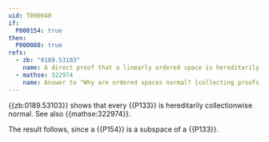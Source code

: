 ```yaml
---
uid: T000640
if:
  P000154: true
then:
  P000088: true
refs:
  - zb: "0189.53103"
    name: A direct proof that a linearly ordered space is hereditarily collectionwise normal (Steen)
  - mathse: 322974
    name: Answer to "Why are ordered spaces normal? [collecting proofs]"
---
```


{{zb:0189.53103}} shows that every {{P133}} is hereditarily collectionwise normal.
See also {{mathse:322974}}.

The result follows, since a {{P154}} is a subspace of a {{P133}}.
